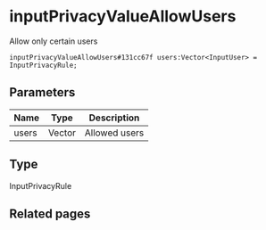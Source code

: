 # inputPrivacyValueAllowUsers
Allow only certain users

```
inputPrivacyValueAllowUsers#131cc67f users:Vector<InputUser> = InputPrivacyRule;
```

## Parameters
| Name | Type | Description |
| ---- | :----: | ----------- |
| users | Vector<InputUser> | Allowed users |


## Type
InputPrivacyRule

## Related pages
